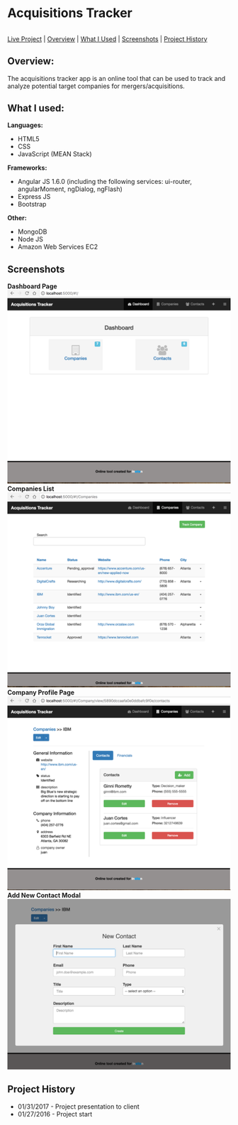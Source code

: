 # Acquisitions Tracker

######
[Live Project](http://54.148.11.254:5000)   |   [Overview](https://github.com/jcortes0309/my_acquisitions/#overview)   |   [What I Used](https://github.com/jcortes0309/my_acquisitions/#what-i-used)   |  [Screenshots](https://github.com/jcortes0309/my_acquisitions/#screenshots)   | [Project History](https://github.com/jcortes0309/my_acquisitions/#project-history)


## Overview:
The acquisitions tracker app is an online tool that can be used to track and analyze potential target companies for mergers/acquisitions.


## What I used:
**Languages:**  
* HTML5
* CSS
* JavaScript (MEAN Stack)

**Frameworks:**  
* Angular JS 1.6.0 (including the following services: ui-router, angularMoment, ngDialog, ngFlash)
* Express JS
* Bootstrap

**Other:**  
* MongoDB
* Node JS
* Amazon Web Services EC2


## Screenshots
**Dashboard Page**
![Dashboard Page](public/images/my_acquisitions_s1.png)
**Companies List**
![Companies List](public/images/my_acquisitions_s2.png)
**Company Profile Page**
![Company Profile Page](public/images/my_acquisitions_s3.png)
**Add New Contact Modal**
![Add New Contact Modal](public/images/my_acquisitions_s4.png)


## Project History
* 01/31/2017 - Project presentation to client
* 01/27/2016 - Project start
